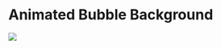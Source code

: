 # Animated Bubble Background
![](https://github.com/anajuliafs/animated-bubble-bg/blob/main/Recording%202023-03-12%20at%2022.36.06.gif)
